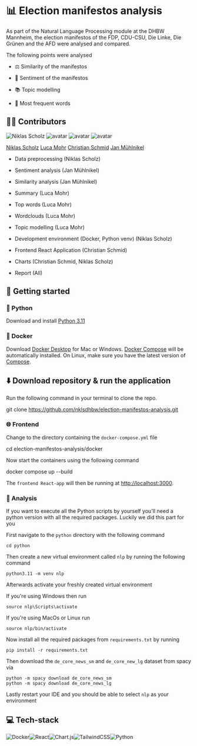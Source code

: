 # 📊 Election manifestos analysis

  

  

As part of the Natural Language Processing module at the DHBW Mannheim, the election manifestos of the FDP, CDU-CSU, Die Linke, Die Grünen and the AFD were analysed and compared.

  

  

The following points were analysed

  

  

- ⚖️ Similarity of the manifestos

  

  

- 👀 Sentiment of the manifestos

  

  

- 📚 Topic modelling

  

  

- 🧮 Most frequent words

  

  

## ✍🏼 Contributors

  

  

![Niklas Scholz](https://images.weserv.nl/?url=avatars.githubusercontent.com/u/96066220?v=4&h=100&w=100&fit=cover&mask=circle&maxage=7d) ![avatar](https://images.weserv.nl/?url=avatars.githubusercontent.com/u/96065475?v=4&h=100&w=100&fit=cover&mask=circle&maxage=7d) ![avatar](https://images.weserv.nl/?url=avatars.githubusercontent.com/u/28670581?v=4&h=100&w=100&fit=cover&mask=circle&maxage=7d) ![avatar](https://images.weserv.nl/?url=avatars.githubusercontent.com/u/96066381?v=4&h=100&w=100&fit=cover&mask=circle&maxage=7d)

  

  

[Niklas Scholz](https://github.com/nklsdhbw?tab=repositories) [Luca Mohr](https://github.com/Luca2732) [Christian Schmid](https://github.com/chris017) [Jan Mühlnikel](https://github.com/JanMuehlnikel)

  

- Data preprocessing (Niklas Scholz)

- Sentiment analysis (Jan Mühlnikel)

- Similarity analysis (Jan Mühlnikel)

- Summary (Luca Mohr)

- Top words (Luca Mohr)

- Wordclouds (Luca Mohr)

- Topic modelling (Luca Mohr)

- Development environment (Docker, Python venv) (Niklas Scholz)

- Frontend React Application (Christian Schmid)

- Charts (Christian Schmid, Niklas Scholz)

- Report (All)

  

  

## 🚀 Getting started

  

### 🐍 Python

  

Download and install [Python 3.11](https://www.python.org/downloads/)

  

### 🐳 Docker

  

Download [Docker Desktop](https://www.docker.com/products/docker-desktop/) for Mac or Windows. [Docker Compose](https://docs.docker.com/compose/) will be automatically installed. On Linux, make sure you have the latest version of [Compose](https://docs.docker.com/compose/install/).

  

  

  

## ⬇️ Download repository & run the application

  

Run the following command in your terminal to clone the repo.

  
  
  

git clone https://github.com/nklsdhbw/election-manifestos-analysis.git

  
  
  

### 🌐 Frontend

  

Change to the directory containing the `docker-compose.yml` file

  

  

  

cd election-manifestos-analysis/docker

  

  

  

Now start the containers using the following command

  

  

  

docker compose up --build

  

  

The `frontend React-app` will then be running at [http://localhost:3000](http://localhost:3000/).

  

  

### 🔬 Analysis

  

If you want to execute all the Python scripts by yourself you'll need a python version with all the required packages. Luckily we did this part for you

  

  

First navigate to the `python` directory with the following command

  

	cd python

  

  

Then create a new virtual environment called `nlp` by running the following command

  

  

	python3.11 -m venv nlp

  

  

Afterwards activate your freshly created virtual environment

  

If you're using Windows then run

  

	source nlp\Scripts\activate

  

If you're using MacOs or Linux run

  

  

	source nlp/bin/activate

  

  

Now install all the required packages from `requirements.txt` by running

  

  

	pip install -r requirements.txt

  

Then download the `de_core_news_sm` and `de_core_new_lg` dataset from spacy via

  

	python -m spacy download de_core_news_sm
	python -m spacy download de_core_news_lg

  
  

Lastly restart your IDE and you should be able to select `nlp` as your environment

  

  

## 💻 Tech-stack

  

  

![Docker](https://img.shields.io/badge/docker-%230db7ed.svg?style=for-the-badge&logo=docker&logoColor=white)![React](https://img.shields.io/badge/react-%2320232a.svg?style=for-the-badge&logo=react&logoColor=%2361DAFB)![Chart.js](https://img.shields.io/badge/chart.js-F5788D.svg?style=for-the-badge&logo=chart.js&logoColor=white)![TailwindCSS](https://img.shields.io/badge/tailwindcss-%2338B2AC.svg?style=for-the-badge&logo=tailwind-css&logoColor=white)![Python](https://img.shields.io/badge/python-3670A0?style=for-the-badge&logo=python&logoColor=ffdd54)